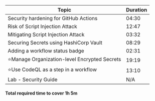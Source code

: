 | Topic                                                    | Duration |
|----------------------------------------------------------|----------|
| Security hardening for GitHub Actions                    | 04:30    |
| Risk of Script Injection Attack                          | 12:47    |
| Mitigating Script Injection Attack                       | 03:32    |
| Securing Secrets using HashiCorp Vault                   | 08:29    |
| Adding a workflow status badge                           | 02:31    |
| ⭐Manage Organization-level Encrypted Secrets              | 19:19    |
| ⭐Use CodeQL as a step in a workflow                       | 13:10    |
| Lab - Security Guide                                     | N/A      |


#### Total required time to cover 1h 5m